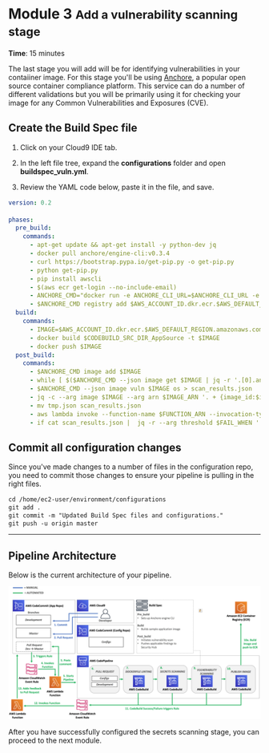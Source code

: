 # Module 3 <small>Add a vulnerability scanning stage</small>

**Time**: 15 minutes

The last stage you will add will be for identifying vulnerabilities in your contaiiner image.  For this stage you'll be using <a href="https://anchore.com/opensource/" target="_blank">Anchore</a>, a popular open source container compliance platform.  This service can do a number of different validations but you will be primarily using it for checking your image for any Common Vulnerabilities and Exposures (CVE).

## Create the Build Spec file

1.  Click on your Cloud9 IDE tab.

2.  In the left file tree, expand the **configurations** folder and open **buildspec_vuln.yml**.

3.  Review the YAML code below, paste it in the file, and save.

```yaml
version: 0.2

phases: 
  pre_build: 
    commands:
      - apt-get update && apt-get install -y python-dev jq
      - docker pull anchore/engine-cli:v0.3.4
      - curl https://bootstrap.pypa.io/get-pip.py -o get-pip.py  
      - python get-pip.py
      - pip install awscli
      - $(aws ecr get-login --no-include-email)
      - ANCHORE_CMD="docker run -e ANCHORE_CLI_URL=$ANCHORE_CLI_URL -e ANCHORE_CLI_USER=$ANCHORE_CLI_USER -e ANCHORE_CLI_PASS=$ANCHORE_CLI_PASS anchore/engine-cli:v0.3.4 anchore-cli"
      - $ANCHORE_CMD registry add $AWS_ACCOUNT_ID.dkr.ecr.$AWS_DEFAULT_REGION.amazonaws.com awsauto awsauto --registry-type=awsecr || return 0
  build: 
    commands:
      - IMAGE=$AWS_ACCOUNT_ID.dkr.ecr.$AWS_DEFAULT_REGION.amazonaws.com/$IMAGE_REPO_NAME
      - docker build $CODEBUILD_SRC_DIR_AppSource -t $IMAGE
      - docker push $IMAGE
  post_build:
    commands:
      - $ANCHORE_CMD image add $IMAGE
      - while [ $($ANCHORE_CMD --json image get $IMAGE | jq -r '.[0].analysis_status') != "analyzed" ]; do sleep 1; done
      - $ANCHORE_CMD --json image vuln $IMAGE os > scan_results.json
      - jq -c --arg image $IMAGE --arg arn $IMAGE_ARN '. + {image_id:$image, image_arn:$arn}' scan_results.json >> tmp.json
      - mv tmp.json scan_results.json
      - aws lambda invoke --function-name $FUNCTION_ARN --invocation-type RequestResponse --payload file://scan_results.json outfile
      - if cat scan_results.json |  jq -r --arg threshold $FAIL_WHEN '.vulnerabilities[] | (.severity==$threshold)' | grep -q true; then echo "Vulnerabilties Found" && exit 1; fi
```

## Commit all configuration changes

Since you've made changes to a number of files in the configuration repo, you need to commit those changes to ensure your pipeline is pulling in the right files.

```
cd /home/ec2-user/environment/configurations
git add .
git commit -m "Updated Build Spec files and configurations."
git push -u origin master
```

---

## Pipeline Architecture

Below is the current architecture of your pipeline.

![Architecture](./images/03-arch.png "Pipeline Architecture")

After you have successfully configured the secrets scanning stage, you can proceed to the next module.